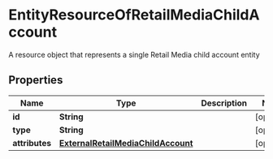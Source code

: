 

# EntityResourceOfRetailMediaChildAccount

A resource object that represents a single Retail Media child account entity

## Properties

| Name | Type | Description | Notes |
|------------ | ------------- | ------------- | -------------|
|**id** | **String** |  |  [optional] |
|**type** | **String** |  |  [optional] |
|**attributes** | [**ExternalRetailMediaChildAccount**](ExternalRetailMediaChildAccount.md) |  |  [optional] |



